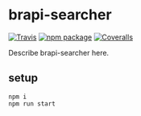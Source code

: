 # brapi-searcher

[![Travis][build-badge]][build]
[![npm package][npm-badge]][npm]
[![Coveralls][coveralls-badge]][coveralls]

Describe brapi-searcher here.

[build-badge]: https://img.shields.io/travis/user/repo/master.png?style=flat-square
[build]: https://travis-ci.org/user/repo

[npm-badge]: https://img.shields.io/npm/v/npm-package.png?style=flat-square
[npm]: https://www.npmjs.org/package/npm-package

[coveralls-badge]: https://img.shields.io/coveralls/user/repo/master.png?style=flat-square
[coveralls]: https://coveralls.io/github/user/repo

## setup
```
npm i
npm run start
```
